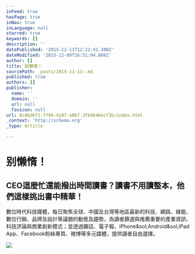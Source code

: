 ```yaml
---
inFeed: true
hasPage: true
inNav: true
inLanguage: null
starred: true
keywords: []
description: ''
datePublished: '2015-12-11T12:21:41.300Z'
dateModified: '2015-12-09T16:51:04.866Z'
author: []
title: 别懒惰！
sourcePath: _posts/2015-11-13-.md
published: true
authors: []
publisher:
  name: ''
  domain: ''
  url: null
  favicon: null
url: 0c0bdbf1-f796-4107-a0bf-3fb9b46ecf3b/index.html
_context: 'http://schema.org'
_type: Article

---
```

# 别懒惰！

<article style=""><h1>CEO這麼忙還能撥出時間讀書？讀書不用讀整本，他們這樣挑出書中精華！</h1><p>數位時代科技媒體，每日聚焦全球、中國及台灣等地區最新的科技、網路、綠能、數位行銷、品牌及設計等議題的動態及趨勢，為讀者篩選與推薦重要的產業資訊、科技評論與商業創新模式；並透過雜誌、電子報、iPhone&amp;sol;Android&amp;sol;iPad App、Facebook粉絲專頁、微博等多元媒體，提供讀者自由選擇。</p><img src="https://3.bp.blogspot.com/-w6ogANrpSII/Vguhwo1mt2I/AAAAAAABRrE/VXmNjM3IHxI/s1024/" /></article>